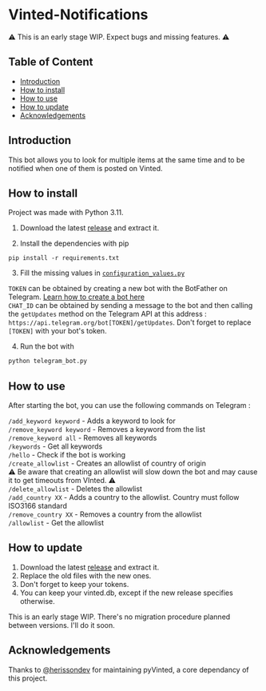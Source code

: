 # Vinted-Notifications

⚠️ This is an early stage WIP. Expect bugs and missing features. ⚠️

## Table of Content

- [Introduction](#Introduction)
- [How to install](#How-to-install)
- [How to use](#How-to-Use)
- [How to update](#How-to-update)
- [Acknowledgements](#Acknowledgements)

## Introduction

This bot allows you to look for multiple items at the same time and to be notified when one of them is posted on Vinted.

## How to install

Project was made with Python 3.11.

1. Download the latest [release](https://github.com/Fuyucch1/Vinted-Notifications/releases/latest) and extract it.

2. Install the dependencies with pip

```
pip install -r requirements.txt
```

3. Fill the missing values in [`configuration_values.py`](configuration_values.py)

`TOKEN` can be obtained by creating a new bot with the BotFather on Telegram. [Learn how to create a bot here](https://core.telegram.org/bots/tutorial)\
`CHAT_ID` can be obtained by sending a message to the bot and then calling the `getUpdates` method on the Telegram API at this address :
```https://api.telegram.org/bot[TOKEN]/getUpdates```. Don't forget to replace `[TOKEN]` with your bot's token.

4. Run the bot with

```py
python telegram_bot.py
```

## How to use

After starting the bot, you can use the following commands on Telegram :

`/add_keyword keyword` - Adds a keyword to look for\
`/remove_keyword keyword` - Removes a keyword from the list\
`/remove_keyword all` - Removes all keywords\
`/keywords` - Get all keywords\
`/hello` - Check if the bot is working\
`/create_allowlist` - Creates an allowlist of country of origin\
⚠️ Be aware that creating an allowlist will slow down the bot and may cause it to get timeouts from VInted. ⚠️\
`/delete_allowlist` - Deletes the allowlist\
`/add_country XX` - Adds a country to the allowlist. Country must follow ISO3166 standard\
`/remove_country XX` - Removes a country from the allowlist\
`/allowlist` - Get the allowlist

## How to update

1. Download the latest [release](https://github.com/Fuyucch1/Vinted-Notifications/releases/latest) and extract it.
2. Replace the old files with the new ones.
3. Don't forget to keep your tokens.
4. You can keep your vinted.db, except if the new release specifies otherwise.

This is an early stage WIP. There's no migration procedure planned between versions. I'll do it soon.

## Acknowledgements

Thanks to [@herissondev](https://github.com/herissondev) for maintaining pyVinted, a core dependancy of this project.

